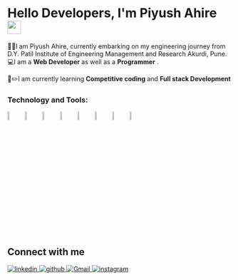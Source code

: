 # Hello Developers, I'm Piyush Ahire <img src="https://raw.githubusercontent.com/MartinHeinz/MartinHeinz/master/wave.gif" width="30px">

👨‍🎓I am Piyush Ahire, currently embarking on my engineering journey from D.Y. Patil Institute of Engineering Management and Research Akurdi, Pune. <br />
💻I am a **Web Developer** as well as a **Programmer** .<br />
<!--🏆🥇I am **3-star⭐️** coder at Codechef.<br /> -->
📝✏️I am currently learning **Competitive coding** and **Full stack Development** <br />

<!--[![Badge](https://cp-logo.vercel.app/codechef/nehakale1403)](https://www.codechef.com/users/nehakale1403)
--- -->

 

<!--
**piyush-ahire/piyush-ahire** is a ✨ _special_ ✨ repository because its `README.md` (this file) appears on your GitHub profile.

Here are some ideas to get you started:

- 🔭 I’m currently working on ...
- 🌱 I’m currently learning ...
- 👯 I’m looking to collaborate on ...
- 🤔 I’m looking for help with ...
- 💬 Ask me about ...
- 📫 How to reach me: ...
- 😄 Pronouns: ...
- ⚡ Fun fact: ...
-->
<p>
<h3 align="left">Technology and Tools:</h3>
<code><img width="7%" src="https://github.com/yurijserrano/Github-Profile-Readme-Logos/blob/master/programming%20languages/c%2B%2B.svg"></code>
<code><img width="7%" src="https://github.com/yurijserrano/Github-Profile-Readme-Logos/blob/master/programming%20languages/python.svg"></code>
<code><img width="7%" src="https://github.com/yurijserrano/Github-Profile-Readme-Logos/blob/master/others/html.svg"></code>
<code><img width="7%" src="https://github.com/yurijserrano/Github-Profile-Readme-Logos/blob/master/others/css.svg"></code>
<code><img width="7%" src="https://github.com/yurijserrano/Github-Profile-Readme-Logos/blob/master/databases/mysql.svg"></code>
<code><img width="7%" src="https://github.com/yurijserrano/Github-Profile-Readme-Logos/blob/master/frameworks/boostrap.svg"></code>
<code><img width="7%" src="https://github.com/yurijserrano/Github-Profile-Readme-Logos/blob/master/others/git.svg"></code>
<code><img width="7%" src="https://github.com/yurijserrano/Github-Profile-Readme-Logos/blob/master/text%20editors/vscode.svg"></code>
 </p>




## Connect with me  
<div align="">

<a href="https://linkedin.com/in/piyush ahire" target="_blank">
<img src=https://img.shields.io/badge/linkedin-%231E77B5.svg?&style=for-the-badge&logo=linkedin&logoColor=white alt=linkedin style="margin-bottom: 5px;" />
</a>

<a href="https://github.com/piyush-ahire" target="_blank">
<img src=https://img.shields.io/badge/github-%2324292e.svg?&style=for-the-badge&logo=github&logoColor=white alt=github style="margin-bottom: 5px;" />
</a>

<a href="mailto:piyushahire402@gmail.com" target="_blank">
<img src=https://img.shields.io/badge/Gmail-D14836?style=for-the-badge&logo=gmail&logoColor=white alt=Gmail style="margin-bottom: 5px;" />
</a>

<a href="https://instagram.com/piyush_ahire_" target="_blank">
<img src=https://img.shields.io/badge/instagram-%23000000.svg?&style=for-the-badge&logo=instagram&logoColor=white alt=instagram style="margin-bottom: 5px;" />
</a>

<!-- <a href="https://www.codechef.com/users/nehakale1403" target="_blank">
<img src=https://img.shields.io/badge/-CodeChef-5B4638?style=for-the-badge&logo=CodeChef&logoColor=white alt=twitter style="margin-bottom: 5px;" />
</a> -->

<!-- <a href="https://leetcode.com/nehakale1403/" target="_blank">
<img src=https://img.shields.io/badge/-LeetCode-FFA116?style=for-the-badge&logo=LeetCode&logoColor=black alt=devto style="margin-bottom: 5px;" />
</a> -->

</div>
 


 
 


 
